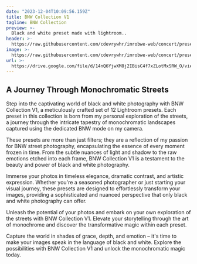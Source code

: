 ```yaml
---
date: "2023-12-04T10:09:56.159Z"
title: BNW Collection V1
tagline: BNW Collection
preview: >-
  Black and white preset made with lightroom..
header: >-
  https://raw.githubusercontent.com/cdevrywhr/imrobwe-web/concert/preset/BNWCollectionV1/BNWCollectionHeader.jpg
image: >-
  https://raw.githubusercontent.com/cdevrywhr/imrobwe-web/concert/preset/BNWCollectionV1/BNWCollection.jpg
url: >-
  https://drive.google.com/file/d/14nQ6YjwXM8j2IBisC4f7xZLotMxSRW_O/view?usp=drive_link
---
```


## A Journey Through Monochromatic Streets

Step into the captivating world of black and white photography with BNW Collection V1, a meticulously crafted set of 12 Lightroom presets. Each preset in this collection is born from my personal exploration of the streets, a journey through the intricate tapestry of monochromatic landscapes captured using the dedicated BNW mode on my camera.

These presets are more than just filters; they are a reflection of my passion for BNW street photography, encapsulating the essence of every moment frozen in time. From the subtle nuances of light and shadow to the raw emotions etched into each frame, BNW Collection V1 is a testament to the beauty and power of black and white photography.

Immerse your photos in timeless elegance, dramatic contrast, and artistic expression. Whether you're a seasoned photographer or just starting your visual journey, these presets are designed to effortlessly transform your images, providing a sophisticated and nuanced perspective that only black and white photography can offer.

Unleash the potential of your photos and embark on your own exploration of the streets with BNW Collection V1. Elevate your storytelling through the art of monochrome and discover the transformative magic within each preset.

Capture the world in shades of grace, depth, and emotion – it's time to make your images speak in the language of black and white. Explore the possibilities with BNW Collection V1 and unlock the monochromatic magic today.
